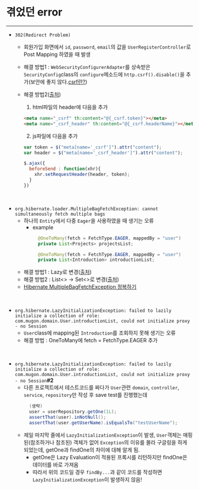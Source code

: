 # 겪었던 error

---

- `302(Redirect Problem)`
  - 회원가입 화면에서 `id`, `password`, `email`의 값을 `UserRegisterController`로 Post Mapping 하였을 때 발생
  - 해결 방법1 : `WebSecurityConfigurerAdapter`를 상속받은 `SecurityConfig`class의 `configure`메소드에
  `http.csrf().disable()`을 추가(보안에 좋지 않다.[csrf란?](/study.md))
  - 해결 방법2([출처](https://spring.io/blog/2013/08/21/spring-security-3-2-0-rc1-highlights-csrf-protection))
    1. html파일의 header에 다음을 추가

      ~~~html
      <meta name="_csrf" th:content="@{_csrf.token}"></meta>
      <meta name="_csrf_header" th:content="@{_csrf.headerName}"></meta>
      ~~~

    2. js파일에 다음을 추가
      ~~~ javascript
      var token = $("meta[name='_csrf']").attr("content");
      var header = $("meta[name='_csrf_header']").attr("content");

      $.ajax({
        beforeSend : function(xhr){
          xhr.setRequestHeader(header, token);
        }
      })
      ~~~

<br>

- `org.hibernate.loader.MultipleBagFetchException: cannot simultaneously fetch multiple bags`
  - 하나의 `Entity`에서 다중 `Eager`을 사용하였을 때 생기는 오류
    - example
      ~~~java
        @OneToMany(fetch = FetchType.EAGER, mappedBy = "user")
        private List<Projects> projectsList;

        @OneToMany(fetch = FetchType.EAGER, mappedBy = "user")
        private List<Introduction> introductionList;
      ~~~
  - 해결 방법1 : Lazy로 변경([출처](https://eclipse4j.tistory.com/215))
  - 해결 방법2 : List<> -> Set<>로 변경([출처](https://thoughts-on-java.org/hibernate-tips-how-to-avoid-hibernates-multiplebagfetchexception/))
  - [Hibernate MultipleBagFetchException 정복하기](https://perfectacle.github.io/2019/05/01/hibernate-multiple-bag-fetch-exception/)

<br>

- `org.hibernate.LazyInitializationException: failed to lazily initialize a collection of role: com.mugon.domain.User.introductionList, could not initialize proxy - no Session`
  - `User`class에 mapping된 `Introduction`를 조회하지 못해 생기는 오류
  - 해결 방법 : OneToMany에 fetch = FetchType.EAGER 추가

<br>

- `org.hibernate.LazyInitializationException: failed to lazily initialize a collection of role: com.mugon.domain.User.introductionList, could not initialize proxy - no Session`**#2**
  - 다른 프로젝트에서 테스트코드를 짜다가 `User`관련 `domain`, `controller`, `service`, `repository`만 작성 후 save test를 진행했는데
    ~~~java
      (생략)
      user = userRepository.getOne(1L);
      assertThat(user).inNotNull();
      assertThat(user.getUserName).isEqualsTo("testUserName");
    ~~~
  - 제일 마지막 줄에서 `LazyInitializationException`이 발생, `User`객체는 매핑된(참조하거나 참조된) 객체가 없어 `Exception`의 이유를 몰라 구글링을 하게 되었는데, getOne과 findOne의 차이에 대해 알게 됨.
      - getOne은 Lazy Evaluation이 적용된 프록시를 리턴하지만 findOne은 데이터를 바로 가져옴
      - 따라서 위의 코드일 경우 `findBy...`과 같이 코드를 작성하면 `LazyInitializationException`이 발생하지 않음!

